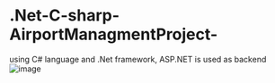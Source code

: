 # .Net-C-sharp-AirportManagmentProject-
using C# language and .Net framework, ASP.NET is used as backend
![image](https://user-images.githubusercontent.com/61351743/206851443-07bc159a-c29c-4555-9508-e72783aa6633.png)

